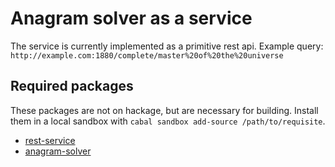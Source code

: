 # Anagram solver as a service

The service is currently implemented as a primitive rest api.
Example query: `http://example.com:1880/complete/master%20of%20the%20universe`

## Required packages

These packages are not on hackage, but are necessary for building. Install them
in a local sandbox with `cabal sandbox add-source /path/to/requisite`.

* [rest-service](https://github.com/jotrk/rest-service)
* [anagram-solver](https://github.com/jotrk/anagram-solver)
